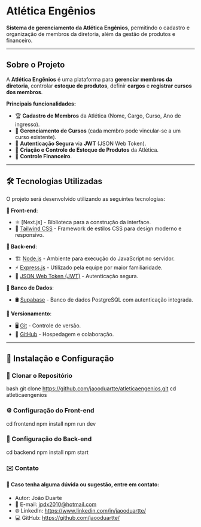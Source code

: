 # Atlética Engênios

**Sistema de gerenciamento da Atlética Engênios**, permitindo o cadastro e organização de membros da diretoria, além da gestão de produtos e financeiro.

---

## Sobre o Projeto

A **Atlética Engênios** é uma plataforma para **gerenciar membros da diretoria**, controlar **estoque de produtos**, definir **cargos** e **registrar cursos dos membros**.

**Principais funcionalidades:**
- 🏆 **Cadastro de Membros** da Atlética (Nome, Cargo, Curso, Ano de ingresso).
- 📖 **Gerenciamento de Cursos** (cada membro pode vincular-se a um curso existente).
- 🔑 **Autenticação Segura** via **JWT** (JSON Web Token).
- 📅 **Criação e Controle de Estoque de Produtos** da Atlética.
- 🎉 **Controle Financeiro**.

---

## 🛠️ Tecnologias Utilizadas

O projeto será desenvolvido utilizando as seguintes tecnologias:

**📌 Front-end**:
- ⚛️ [Next.js] - Biblioteca para a construção da interface.
- 🎨 [Tailwind CSS](https://tailwindcss.com/) - Framework de estilos CSS para design moderno e responsivo.

**📌 Back-end**:
- 🏗️ [Node.js](https://nodejs.org/en/) - Ambiente para execução do JavaScript no servidor.
- ⚡ [Express.js](https://expressjs.com/) - Utilizado pela equipe por maior familiaridade.
- 🔑 [JSON Web Token (JWT)](https://jwt.io/) - Autenticação segura.

**📌 Banco de Dados**:
- 🛢️ [Supabase](https://supabase.com/) - Banco de dados PostgreSQL com autenticação integrada.

**📌 Versionamento**:
- 🖥️ [Git](https://git-scm.com/) - Controle de versão.
- 📂 [GitHub](https://github.com/) - Hospedagem e colaboração.

---

## 📌 Instalação e Configuração

### 🚀 Clonar o Repositório

bash
git clone https://github.com/jaooduartte/atleticaengenios.git
cd atleticaengenios

### ⚙️ Configuração do Front-end

cd frontend
npm install
npm run dev

### 🔧 Configuração do Back-end

cd backend
npm install
npm start

### ✉️ Contato

#### 📧 Caso tenha alguma dúvida ou sugestão, entre em contato:
- Autor: João Duarte
- 📩 E-mail: jpdx2010@hotmail.com
- 🌐 LinkedIn: https://www.linkedin.com/in/jaooduartte/
- 💻 GitHub: https://github.com/jaooduartte/
